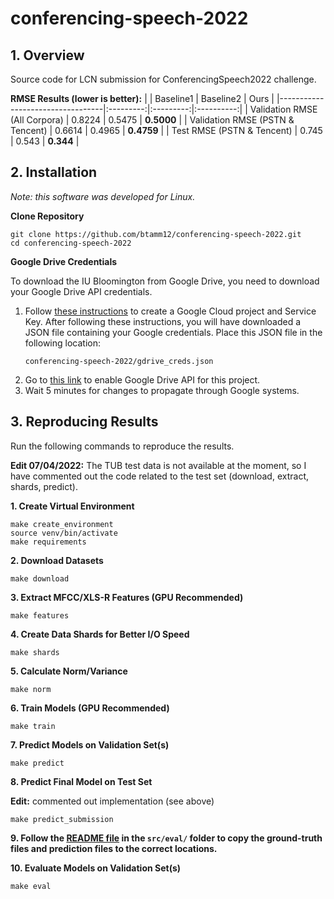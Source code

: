 # conferencing-speech-2022

## 1. Overview
Source code for LCN submission for ConferencingSpeech2022 challenge.

**RMSE Results (lower is better):**
|                                  | Baseline1 | Baseline2 |    Ours    |
|----------------------------------|:---------:|:---------:|:----------:|
| Validation RMSE (All Corpora)    |   0.8224  |   0.5475  | **0.5000** |
| Validation RMSE (PSTN & Tencent) |   0.6614  |   0.4965  | **0.4759** |
| Test RMSE (PSTN & Tencent)       |   0.745   |   0.543   |  **0.344** |


## 2. Installation
*Note: this software was developed for Linux.*

**Clone Repository**
```
git clone https://github.com/btamm12/conferencing-speech-2022.git
cd conferencing-speech-2022
```

**Google Drive Credentials**

To download the IU Bloomington from Google Drive, you need to download your
Google Drive API credentials.

1. Follow [these
   instructions](https://cloud.google.com/docs/authentication/getting-started#creating_a_service_account)
   to create a Google Cloud project and Service Key.
   After following these instructions, you will have downloaded a JSON file
   containing your Google credentials. Place this JSON file in the following
   location:
   ```
   conferencing-speech-2022/gdrive_creds.json
   ```
2. Go to [this
   link](https://console.developers.google.com/apis/library/drive.googleapis.com)
   to enable Google Drive API for this project.
3. Wait 5 minutes for changes to propagate through Google systems.

## 3. Reproducing Results

Run the following commands to reproduce the results.

**Edit 07/04/2022:** The TUB test data is not available at the moment, so I
have commented out the code related to the test set (download, extract, shards,
predict).

**1. Create Virtual Environment**
```
make create_environment
source venv/bin/activate
make requirements
```

**2. Download Datasets**
```
make download
```

**3. Extract MFCC/XLS-R Features (GPU Recommended)**
```
make features
```

**4. Create Data Shards for Better I/O Speed**
```
make shards
```

**5. Calculate Norm/Variance**
```
make norm
```

**6. Train Models (GPU Recommended)**
```
make train
```

**7. Predict Models on Validation Set(s)**
```
make predict
```

**8. Predict Final Model on Test Set**

**Edit:** commented out implementation (see above)

```
make predict_submission
```

**9. Follow the [README file](src/eval/README.md) in the `src/eval/` folder to copy
the ground-truth files and prediction files to the correct locations.**

**10. Evaluate Models on Validation Set(s)**
```
make eval
```
